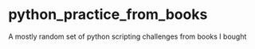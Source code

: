 # python_practice_from_books
A mostly random set of python scripting challenges from books I bought
